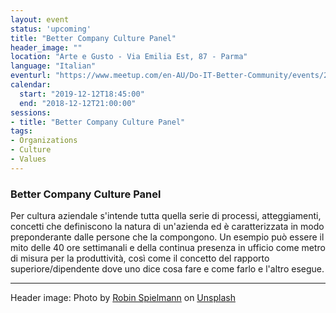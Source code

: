```yaml
---
layout: event
status: 'upcoming'
title: "Better Company Culture Panel"
header_image: ""
location: "Arte e Gusto - Via Emilia Est, 87 - Parma"
language: "Italian"
eventurl: "https://www.meetup.com/en-AU/Do-IT-Better-Community/events/266723560/"
calendar:
  start: "2019-12-12T18:45:00"
  end: "2018-12-12T21:00:00"
sessions:
- title: "Better Company Culture Panel"
tags:
- Organizations
- Culture
- Values
---
```


### Better Company Culture Panel

Per cultura aziendale s'intende tutta quella serie di processi, atteggiamenti, concetti che definiscono la natura di un'azienda ed è caratterizzata in modo preponderante dalle persone che la compongono. Un esempio può essere il mito delle 40 ore settimanali e della continua presenza in ufficio come metro di misura per la produttività, così come il concetto del rapporto superiore/dipendente dove uno dice cosa fare e come farlo e l'altro esegue.

---

Header image: Photo by [Robin Spielmann](https://unsplash.com/@iamrbn?utm_source=unsplash&utm_medium=referral&utm_content=creditCopyText) on [Unsplash](https://unsplash.com/s/photos/parma?utm_source=unsplash&utm_medium=referral&utm_content=creditCopyText) 
